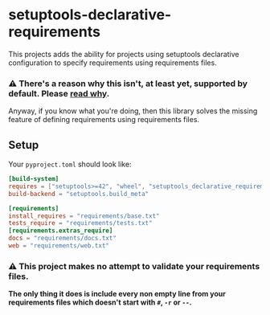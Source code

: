 # setuptools-declarative-requirements

This projects adds the ability for projects using setuptools declarative configuration
to specify requirements using requirements files.

### ⚠ **There's a reason why this isn't, at least yet, supported by default. Please [read why](https://github.com/pypa/setuptools/issues/1951).**

Anyway, if you know what you're doing, then this library solves the missing feature of defining requirements using requirements files.

## Setup
Your ``pyproject.toml`` should look like:

```toml
[build-system]
requires = ["setuptools>=42", "wheel", "setuptools_declarative_requirements"]
build-backend = "setuptools.build_meta"

[requirements]
install_requires = "requirements/base.txt"
tests_require = "requirements/tests.txt"
[requirements.extras_require]
docs = "requirements/docs.txt"
web = "requirements/web.txt"
```

### ⚠ This project makes no attempt to validate your requirements files.
**The only thing it does is include every non empty line from your requirements files which doesn't start with `#`, `-r` or `--`.**
